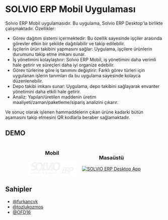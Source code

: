 # SOLVIO ERP Mobil Uygulaması

Solvio ERP Mobil uygulamasıdır. Bu uygulama, Solvio ERP Desktop'la birlikte çalışmaktadır.
Özellikler:

- Görev dağıtım sistemi içermektedir: Bu özellik sayesinde işçiler arasında görevler etkin bir şekilde dağıtılabilir ve takip edilebilir.
- İşçilerin ürün takibini yapmasını sağlar: Uygulama, işçilere ürünlerin durumunu takip etme imkanı sunar.
- İş yönetimini kolaylaştırır: Solvio ERP Mobil, iş yönetimini daha verimli hale getirir ve süreçleri daha iyi organize edebilir.
- Görev türlerine göre iş tanımını değiştirir: Farklı görev türleri için uygulanan işlerin tanımları da bu uygulama sayesinde kolayca düzenlenebilir.
- Depo takibi imkanı sunar: Uygulama, depo takibini sağlayarak envanter yönetimini daha etkili hale getirir.
- Analiz: Yapılan/üretilen maddenin üretim maaliyeti/zaman/paketleme/sipariş analizini çıkarır.

Ve sonuç olarak işlenen hammaddelerin çıkan ürüne kadarki bütün aşamasını takip etmesini QR kodlarla beraber sağlamaktadır.

## DEMO
<div style="display: flex; justify-content: center; align-items: center;">
  <!-- Mobil App -->
  <div style="text-align: center; margin-right: 20px;">
    <h3>Mobil</h3>
    <a title="SOLVIO ERP Mobile App" href="https://www.youtube.com/watch?v=cUIE73fStfI" target="_blank">
      <img src="https://github.com/tozlukozmos/enterprise_resource_planning/blob/main/assets/images/logo.png?raw=true" alt="SOLVIO ERP Mobile App" style="max-height: 100px;">
    </a>
  </div>
  
  <!-- Masaüstü App -->
  <div style="text-align: center;">
    <h3>Masaüstü</h3>
    <a title="SOLVIO ERP Desktop App" href="https://www.youtube.com/watch?v=PeQidE56mFg" target="_blank">
      <img src="https://firebasestorage.googleapis.com/v0/b/my-first-project-5d32d.appspot.com/o/1690022865829?alt=media&token=a3503cda-c848-494d-90f8-5e23e3bfea2f" alt="SOLVIO ERP Desktop App" style="max-height: 100px;">
    </a>
  </div>
</div>

## Sahipler
- [@furkancvk](https://github.com/furkancvk)
- [@tozlukozmos](https://github.com/tozlukozmos)
- [@OFD16](https://github.com/OFD16)

